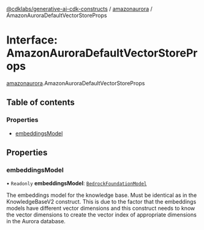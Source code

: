 [@cdklabs/generative-ai-cdk-constructs](../README.md) / [amazonaurora](../modules/amazonaurora.md) / AmazonAuroraDefaultVectorStoreProps

# Interface: AmazonAuroraDefaultVectorStoreProps

[amazonaurora](../modules/amazonaurora.md).AmazonAuroraDefaultVectorStoreProps

## Table of contents

### Properties

- [embeddingsModel](amazonaurora.AmazonAuroraDefaultVectorStoreProps.md#embeddingsmodel)

## Properties

### embeddingsModel

• `Readonly` **embeddingsModel**: [`BedrockFoundationModel`](../classes/bedrock.BedrockFoundationModel.md)

The embeddings model for the knowledge base.
Must be identical as in the KnowledgeBaseV2 construct.
This is due to the factor that the embeddings models
have different vector dimensions and this construct
needs to know the vector dimensions to create the vector
index of appropriate dimensions in the Aurora database.
